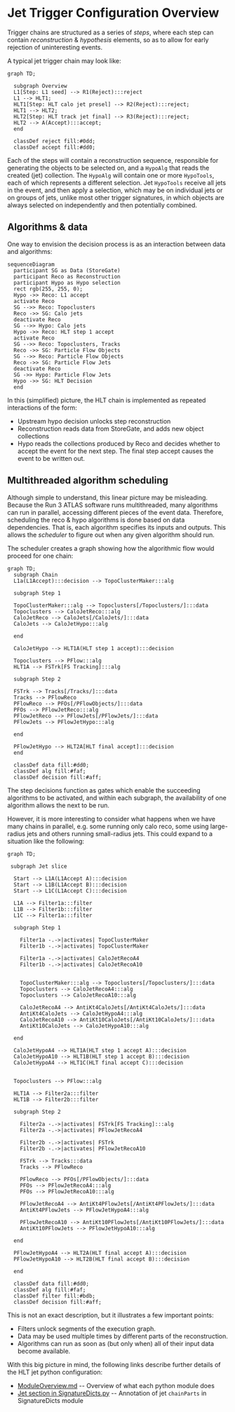 Jet Trigger Configuration Overview
=====

Trigger chains are structured as a series of *steps*, where each step can contain *reconstruction* & *hypothesis* elements, so as to allow for early rejection of uninteresting events.

A typical jet trigger chain may look like:
```mermaid
graph TD;

  subgraph Overview
  L1[Step: L1 seed] --> R1(Reject):::reject
  L1 --> HLT1;
  HLT1[Step: HLT calo jet presel] --> R2(Reject):::reject;
  HLT1 --> HLT2;
  HLT2[Step: HLT track jet final] --> R3(Reject):::reject;
  HLT2 --> A(Accept):::accept;
  end

  classDef reject fill:#0dd;
  classDef accept fill:#dd0;
```
Each of the steps will contain a reconstruction sequence, responsible for generating the objects to be selected on, and a `HypoAlg` that reads the created (jet) collection. The `HypoAlg` will contain one or more `HypoTools`, each of which represents a different selection. Jet `HypoTools`  receive all jets in the event, and then apply a selection, which may be on individual jets or on groups of jets, unlike most other trigger signatures, in which objects are always selected on independently and then potentially combined.

Algorithms & data
-----

One way to envision the decision process is as an interaction between data and algorithms:
```mermaid
sequenceDiagram
  participant SG as Data (StoreGate)
  participant Reco as Reconstruction
  participant Hypo as Hypo selection
  rect rgb(255, 255, 0);
  Hypo ->> Reco: L1 accept
  activate Reco
  SG -->> Reco: Topoclusters
  Reco ->> SG: Calo jets
  deactivate Reco
  SG -->> Hypo: Calo jets
  Hypo ->> Reco: HLT step 1 accept
  activate Reco
  SG -->> Reco: Topoclusters, Tracks
  Reco ->> SG: Particle Flow Objects
  SG -->> Reco: Particle Flow Objects
  Reco ->> SG: Particle Flow Jets
  deactivate Reco
  SG ->> Hypo: Particle Flow Jets
  Hypo ->> SG: HLT Decision
  end
```
In this (simplified) picture, the HLT chain is implemented as repeated interactions of the form:
* Upstream hypo decision unlocks step reconstruction
* Reconstruction reads data from StoreGate, and adds new object collections
* Hypo reads the collections produced by Reco and decides whether to accept the event for the next step.
The final step accept causes the event to be written out.

Multithreaded algorithm scheduling
-----

Although simple to understand, this linear picture may be misleading. Because the Run 3 ATLAS software runs multithreaded, many algorithms can run in parallel, accessing different pieces of the event data. Therefore, scheduling the reco & hypo algorithms is done based on data dependencies. That is, each algorithm specifies its inputs and outputs. This allows the *scheduler* to figure out when any given algorithm should run.

The scheduler creates a graph showing how the algorithmic flow would proceed for one chain:
```mermaid
graph TD;
  subgraph Chain
  L1a(L1Accept):::decision --> TopoClusterMaker:::alg
  
  subgraph Step 1
  
  TopoClusterMaker:::alg --> Topoclusters[/Topoclusters/]:::data
  Topoclusters --> CaloJetReco:::alg
  CaloJetReco --> CaloJets[/CaloJets/]:::data
  CaloJets --> CaloJetHypo:::alg
  
  end 

  CaloJetHypo --> HLT1A(HLT step 1 accept):::decision
  
  Topoclusters --> PFlow:::alg
  HLT1A --> FSTrk[FS Tracking]:::alg

  subgraph Step 2
  
  FSTrk --> Tracks[/Tracks/]:::data
  Tracks --> PFlowReco
  PFlowReco --> PFOs[/PFlowObjects/]:::data
  PFOs --> PFlowJetReco:::alg
  PFlowJetReco --> PFlowJets[/PFlowJets/]:::data
  PFlowJets --> PFlowJetHypo:::alg
  
  end
  
  PFlowJetHypo --> HLT2A[HLT final accept]:::decision
  end

  classDef data fill:#dd0;
  classDef alg fill:#faf;
  classDef decision fill:#aff;
```
The step decisions function as gates which enable the succeeding algorithms to be activated, and within each subgraph, the availability of one algorithm allows the next to be run.

However, it is more interesting to consider what happens when we have many chains in parallel, e.g. some running only calo reco, some using large-radius jets and others running small-radius jets. This could expand to a situation like the following:
```mermaid
graph TD;

 subgraph Jet slice

  Start --> L1A(L1Accept A):::decision
  Start --> L1B(L1Accept B):::decision
  Start --> L1C(L1Accept C):::decision
  
  L1A --> Filter1a:::filter
  L1B --> Filter1b:::filter
  L1C --> Filter1a:::filter
  
  subgraph Step 1

    Filter1a -.->|activates| TopoClusterMaker
    Filter1b -.->|activates| TopoClusterMaker

    Filter1a -.->|activates| CaloJetRecoA4
    Filter1b -.->|activates| CaloJetRecoA10


    TopoClusterMaker:::alg --> Topoclusters[/Topoclusters/]:::data
    Topoclusters --> CaloJetRecoA4:::alg
    Topoclusters --> CaloJetRecoA10:::alg

    CaloJetRecoA4 --> AntiKt4CaloJets[/AntiKt4CaloJets/]:::data
    AntiKt4CaloJets --> CaloJetHypoA4:::alg
    CaloJetRecoA10 --> AntiKt10CaloJets[/AntiKt10CaloJets/]:::data
    AntiKt10CaloJets --> CaloJetHypoA10:::alg

  end 

  CaloJetHypoA4 --> HLT1A(HLT step 1 accept A):::decision
  CaloJetHypoA10 --> HLT1B(HLT step 1 accept B):::decision
  CaloJetHypoA4 --> HLT1C(HLT final accept C):::decision

  
  Topoclusters --> PFlow:::alg
  
  HLT1A --> Filter2a:::filter
  HLT1B --> Filter2b:::filter

  subgraph Step 2

    Filter2a -.->|activates| FSTrk[FS Tracking]:::alg
    Filter2a -.->|activates| PFlowJetRecoA4

    Filter2b -.->|activates| FSTrk
    Filter2b -.->|activates| PFlowJetRecoA10

    FSTrk --> Tracks:::data
    Tracks --> PFlowReco
  
    PFlowReco --> PFOs[/PFlowObjects/]:::data
    PFOs --> PFlowJetRecoA4:::alg
    PFOs --> PFlowJetRecoA10:::alg

    PFlowJetRecoA4 --> AntiKt4PFlowJets[/AntiKt4PFlowJets/]:::data
    AntiKt4PFlowJets --> PFlowJetHypoA4:::alg  

    PFlowJetRecoA10 --> AntiKt10PFlowJets[/AntiKt10PFlowJets/]:::data
    AntiKt10PFlowJets --> PFlowJetHypoA10:::alg 

  end
  
  PFlowJetHypoA4 --> HLT2A(HLT final accept A):::decision
  PFlowJetHypoA10 --> HLT2B(HLT final accept B):::decision

  end

  classDef data fill:#dd0;
  classDef alg fill:#faf;
  classDef filter fill:#bdb;
  classDef decision fill:#aff;
```

This is not an exact description, but it illustrates a few important points:
* Filters unlock segments of the execution graph.
* Data may be used multiple times by different parts of the reconstruction.
* Algorithms can run as soon as (but only when) all of their input data become available.

With this big picture in mind, the following links describe further details of the HLT jet python configuration:
* [ModuleOverview.md](./docs/ModuleOverview.md) -- Overview of what each python module does
* [Jet section in SignatureDicts.py](../Menu/SignatureDicts.py#L99-168) -- Annotation of jet `chainParts` in SignatureDicts module
